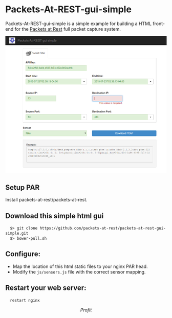 # Packets-At-REST-gui-simple

Packets-At-REST-gui-simple is a simple example for building a HTML front-end
for the [Packets at Rest](https://github.com/packets-at-rest/packets-at-rest) full packet capture system.

![Screenshot](https://raw.githubusercontent.com/packets-at-rest/packets-at-rest-gui-simple/master/Screenshot.png)

## Setup PAR

Install packets-at-rest/packets-at-rest.

## Download this simple html gui
```
  $> git clone https://github.com/packets-at-rest/packets-at-rest-gui-simple.git
  $> bower-pull.sh
```

## Configure:

  * Map the location of this html static files to your nginx PAR head.
  * Modify the `js/sensors.js` file with the correct sensor mapping.

## Restart your web server:
```  
  restart nginx
```

$$ Profit $$
